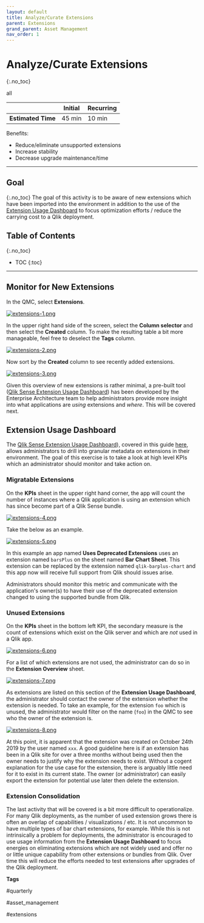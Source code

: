 ```yaml
---
layout: default
title: Analyze/Curate Extensions
parent: Extensions
grand_parent: Asset Management
nav_order: 1
---
```


# Analyze/Curate Extensions <i class="fas fa-tools fa-xs" title="Tooling | Pre-Built Solutions"></i>
{:.no_toc}

<span class="label all">all</span>

|                                  		                      | Initial    | Recurring   |
|-----------------------------------------------------------|------------|-------------|
| <i class="far fa-clock fa-sm"></i> **Estimated Time**     | 45 min     | 10 min      |

Benefits:

  - Reduce/eliminate unsupported extensions
  - Increase stability
  - Decrease upgrade maintenance/time
  
-------------------------

## Goal
{:.no_toc}
The goal of this activity is to be aware of new extensions which have been imported into the environment in addition to the use of the [Extension Usage Dashboard](https://github.com/eapowertools/qs-extension-usage-dashboard/) to focus optimization efforts / reduce the carrying cost to a Qlik deployment.

## Table of Contents
{:.no_toc}

* TOC
{:toc}
-------------------------

## Monitor for New Extensions

In the QMC, select **Extensions**.

[![extensions-1.png](images/extensions-1.png)](https://raw.githubusercontent.com/eapowertools/qs-admin-playbook/master/docs/asset_management/extensions/images/extensions-1.png)

In the upper right hand side of the screen, select the **Column selector** and then select the  **Created** column. To make the resulting table a bit more manageable, feel free to deselect the **Tags** column.

[![extensions-2.png](images/extensions-2.png)](https://raw.githubusercontent.com/eapowertools/qs-admin-playbook/master/docs/asset_management/extensions/images/extensions-2.png)

Now sort by the **Created** column to see recently added extensions.

[![extensions-3.png](images/extensions-3.png)](https://raw.githubusercontent.com/eapowertools/qs-admin-playbook/master/docs/asset_management/extensions/images/extensions-3.png)

Given this overview of new extensions is rather minimal, a pre-built tool ([Qlik Sense Extension Usage Dashboard](https://github.com/eapowertools/qs-extension-usage-dashboard)) has been developed by the Enterprise Architecture team to help administrators provide more insight into what applications are _using_ extensions and _where_. This will be covered next.

## Extension Usage Dashboard <i class="fas fa-tools fa-xs" title="Tooling | Pre-Built Solutions"></i>

The [Qlik Sense Extension Usage Dashboard](https://github.com/eapowertools/qs-extension-usage-dashboard)), covered in this guide [here](../tooling/extension_usage_dashboard.html), allows administrators to drill into granular metadata on extensions in their environment. The goal of this exercise is to take a look at high level KPIs which an administrator should monitor and take action on.

### Migratable Extensions

On the **KPIs** sheet in the upper right hand corner, the app will count the number of instances where a Qlik application is using an extension which has since become part of a Qlik Sense bundle.

[![extensions-4.png](images/extensions-4.png)](https://raw.githubusercontent.com/eapowertools/qs-admin-playbook/master/docs/asset_management/extensions/images/extensions-4.png)

Take the below as an example.

[![extensions-5.png](images/extensions-5.png)](https://raw.githubusercontent.com/eapowertools/qs-admin-playbook/master/docs/asset_management/extensions/images/extensions-5.png)

In this example an app named **Uses Deprecated Extensions** uses an extension named `barsPlus` on the sheet named **Bar Chart Sheet**. This extension can be replaced by the extension named `qlik-barplus-chart` and this app now will receive full support from Qlik should issues arise.

Administrators should monitor this metric and communicate with the application's owner(s) to have their use of the deprecated extension changed to using the supported bundle from Qlik.

### Unused Extensions

On the **KPIs** sheet in the bottom left KPI, the secondary measure is the count of extensions which exist on the Qlik server and which are _not_ used in a Qlik app.

[![extensions-6.png](images/extensions-6.png)](https://raw.githubusercontent.com/eapowertools/qs-admin-playbook/master/docs/asset_management/extensions/images/extensions-6.png)

For a list of which extensions are not used, the administrator can do so in the **Extension Overview** sheet.

[![extensions-7.png](images/extensions-7.png)](https://raw.githubusercontent.com/eapowertools/qs-admin-playbook/master/docs/asset_management/extensions/images/extensions-7.png)

As extensions are listed on this section of the **Extension Usage Dashboard**, the administrator should contact the owner of the extension whether the extension is needed. To take an example, for the extension `foo` which is unused, the administrator would filter on the name (`foo`) in the QMC to see who the owner of the extension is.

[![extensions-8.png](images/extensions-8.png)](https://raw.githubusercontent.com/eapowertools/qs-admin-playbook/master/docs/asset_management/extensions/images/extensions-8.png)

At this point, it is apparent that the extension was created on October 24th 2019 by the user named `xxx`. A good guideline here is if an extension has been in a Qlik site for over a three months without being used then the owner needs to justify why the extension needs to exist. Without a cogent explanation for the use case for the extension, there is arguably little need for it to exist in its current state. The owner (or administrator) can easily export the extension for potential use later then delete the extension.

### Extension Consolidation

The last activity that will be covered is a bit more difficult to operationalize. For many Qlik deployments, as the number of used extension grows there is often an overlap of capabilities / visualizations / etc. It is not uncommon to have multiple types of bar chart extensions, for example. While this is not intrinsically a problem for deployments, the administrator is encouraged to use usage information from the **Extension Usage Dashboard** to focus energies on eliminating extensions which are not widely used and offer no or little unique capability from other extensions or bundles from Qlik. Over time this will reduce the efforts needed to test extensions after upgrades of the Qlik deployment.

**Tags**

#quarterly

#asset_management

#extensions

&nbsp;

